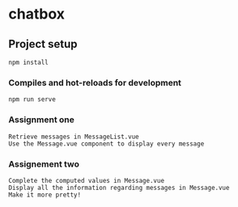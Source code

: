 # chatbox

## Project setup
```
npm install
```

### Compiles and hot-reloads for development
```
npm run serve
```

### Assignment one
```
Retrieve messages in MessageList.vue
Use the Message.vue component to display every message
```

### Assignement two
```
Complete the computed values in Message.vue
Display all the information regarding messages in Message.vue
Make it more pretty!
```


